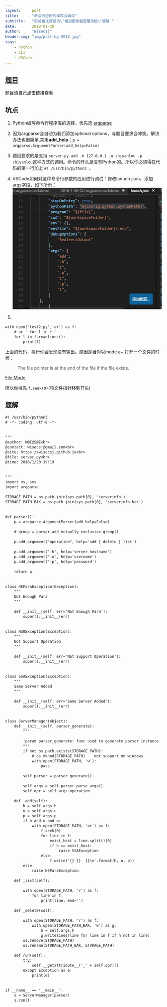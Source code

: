 ```yaml
---
layout:     post
title:      "命令行应用的编写与调试"
subtitle:   "实验楼比赛题目\"增加服务器管理功能\"题解 "
date:       2018-01-28
author:     "Wisecsj"
header-img: "img/post-bg-2015.jpg"
tags:
    - Python
    - CLI
    - VSCode
---
```


## [题目](https://www.shiyanlou.com/challenges/?tag=Python)

题目请自己点击链接查看

## 坑点

1. Python编写命令行程序库的选择，优先选 [argparse](https://docs.python.org/3/howto/argparse.html#id1)

2. 因为argparse会自动为我们添加optional options，与题目要求会冲突。解决办法也很简单,禁用**add_help**：`p = argparse.ArgumentParser(add_help=False)`

3. 题目要求的是支持 `server.py add -h 127.0.0.1 -u shiyanlou -p shiyanlou`这种方式的调用。命令的开头是没有Python的。所以你必须得在代码的第一行加上 `#! /usr/bin/python3 `。

4. VSCode如何对这种命令行参数的应用进行调试：修改lanuch.json，添加args字段，如下所示：
![launch.json](/img/in-post/post-cli-argparse/VSCode_config.png)

5. 
```
with open('test2.py','a+') as f:
    # or ` for l in f:`
    for l in f.readlines():     
        print(l)
```
上面的代码，执行你会发现没有输出。原因是当你以mode a+ 打开一个文件的时候：
> The file pointer is at the end of the file if the file exists.

[File Mode](https://stackoverflow.com/a/23566951)

所以你得先 `f.seek(0)`(将文件指针移到开头)


## 题解


```
#! /usr/bin/python3
# -*- coding: utf-8 -*-


""" 
@author: W@I@S@E<br>
@contact: wisecsj@gmail.com<br>
@site: https://wisecsj.github.io<br>
@file: server.py<br>
@time: 2018/1/20 19:19


"""
import os, sys
import argparse

STORAGE_PATH = os.path.join(sys.path[0], 'serverinfo')
STORAGE_PATH_BAK = os.path.join(sys.path[0], 'serverinfo_bak')


def parser():
    p = argparse.ArgumentParser(add_help=False)

    # group = parser.add_mutually_exclusive_group()

    p.add_argument("operation", help='add | delete | list')

    p.add_argument('-h', help='server hostname')
    p.add_argument('-u', help='username')
    p.add_argument('-p', help='password')

    return p


class NEParaException(Exception):
    """
    Not Enough Para
    """

    def __init__(self, err='Not Enough Para'):
        super().__init__(err)


class NSOException(Exception):
    """
    Not Support Operation
    """

    def __init__(self, err='Not Support Operation'):
        super().__init__(err)


class SSAException(Exception):
    """
    Same Server Added
    """

    def __init__(self, err='Same Server Added'):
        super().__init__(err)


class ServerManager(object):
    def __init__(self, parser_generate):
        """

        :param parser_generate: func used to generate parser instance
        """
        if not os.path.exists(STORAGE_PATH):
            # os.mknod(STORAGE_PATH)    not support on windows
            with open(STORAGE_PATH, 'w'):
                pass

        self.parser = parser_generate()

        self.args = self.parser.parse_args()
        self.opr = self.args.operation

    def _add(self):
        h = self.args.h
        u = self.args.u
        p = self.args.p
        if h and u and p:
            with open(STORAGE_PATH, 'a+') as f:
                f.seek(0)
                for line in f:
                    exist_host = line.split()[0]
                    if h == exist_host:
                        raise SSAException
                else:
                    f.write('{} {}  {}\n'.format(h, u, p))
        else:
            raise NEParaException

    def _list(self):

        with open(STORAGE_PATH, 'r') as f:
            for line in f:
                print(line, end='')

    def _delete(self):

        with open(STORAGE_PATH, 'r') as f:
            with open(STORAGE_PATH_BAK, 'w') as g:
                h = self.args.h
                g.writelines(line for line in f if h not in line)
        os.remove(STORAGE_PATH)
        os.rename(STORAGE_PATH_BAK, STORAGE_PATH)

    def run(self):
        try:
            self.__getattribute__('_' + self.opr)()
        except Exception as e:
            print(e)


if __name__ == '__main__':
    s = ServerManager(parser)
    s.run()

```

